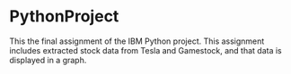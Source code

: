 # PythonProject
This the final assignment of the IBM Python project. 
This assignment includes extracted stock data from Tesla and Gamestock, and that data is displayed in a graph.
